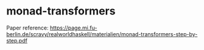 # monad-transformers
Paper reference: https://page.mi.fu-berlin.de/scravy/realworldhaskell/materialien/monad-transformers-step-by-step.pdf

